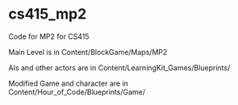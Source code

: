 # cs415_mp2
Code for MP2 for CS415 

Main Level is in Content/BlockGame/Maps/MP2

AIs and other actors are in Content/LearningKit_Games/Blueprints/

Modified Game and character are in Content/Hour_of_Code/Blueprints/Game/
